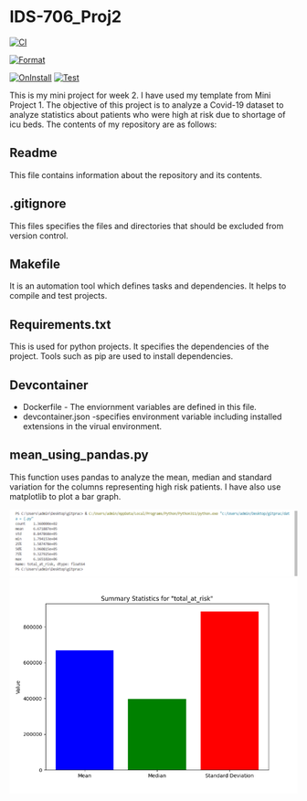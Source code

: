 
# IDS-706_Proj2
[![CI](https://github.com/Antara999333/Individual-project/actions/workflows/cicd.yml/badge.svg)](https://github.com/Antara999333/Individual-project/actions/workflows/cicd.yml)

[![Format](https://github.com/Antara999333/Individual-project/actions/workflows/format.yml/badge.svg)](https://github.com/Antara999333/Individual-project/actions/workflows/format.yml)

[![OnInstall](https://github.com/Antara999333/Individual-project/actions/workflows/install.yml/badge.svg)](https://github.com/Antara999333/Individual-project/actions/workflows/install.yml)
[![Test](https://github.com/Antara999333/Individual-project/actions/workflows/test.yml/badge.svg)](https://github.com/Antara999333/Individual-project/actions/workflows/test.yml)

This is my mini project for week 2. I have used my template from Mini Project 1. The objective of this project is to analyze a Covid-19 dataset to analyze statistics about patients who were high at risk due to shortage of icu beds. 
The contents of my repository are as follows:

## Readme
This file contains information about the repository and its contents.

## .gitignore
This files specifies the files and directories that should be excluded from version control. 

## Makefile
It is an automation tool which defines tasks and dependencies. It helps to compile and test projects. 

## Requirements.txt
This is used for python projects. It specifies the dependencies of the project. Tools such as pip are used to install dependencies. 

## Devcontainer
 * Dockerfile - The enviornment variables are defined in this file.
 * devcontainer.json -specifies environment variable including installed extensions in the virual environment. 

## mean_using_pandas.py
This function uses pandas to analyze the mean, median and standard variation for the columns representing high risk patients. 
I have also use matplotlib to plot a bar graph. 

![Image Alt Text](https://github.com/Antara999333/IDS-706_Proj2/blob/main/desc_stats.png?raw=true)
![Image Alt Text](https://github.com/Antara999333/IDS-706_Proj2/blob/main/MIni%20proj%202%20image.png?raw=true)





